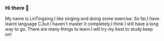 ### Hi there 👋

<!--
**whhh22/whhh22** is a ✨ _special_ ✨ repository because its `README.md` (this file) appears on your GitHub profile.

Here are some ideas to get you started:

- 🔭 I’m currently working on ...
- 🌱 I’m currently learning ...
- 👯 I’m looking to collaborate on ...
- 🤔 I’m looking for help with ...
- 💬 Ask me about ...
- 📫 How to reach me: ...
- 😄 Pronouns: ...
- ⚡ Fun fact: ...
-->
My name is LinTingxing.I like singing and doing some exercise.
So far,I have learnt language C,but I haven't master it completely.I think I still have a long way to go.
There are many things to learn.I will try my best to study.keep on!
